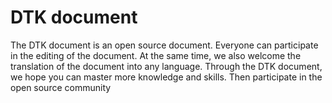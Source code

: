 # DTK document
The DTK document is an open source document. Everyone can participate in the editing of the document. At the same time, we also welcome the translation of the document into any language.
Through the DTK document, we hope you can master more knowledge and skills. Then participate in the open source community